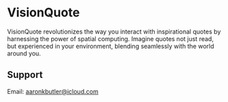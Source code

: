 # VisionQuote
VisionQuote revolutionizes the way you interact with inspirational quotes by harnessing the power of spatial computing. Imagine quotes not just read, but experienced in your environment, blending seamlessly with the world around you.

## Support
Email: <aaronkbutler@icloud.com>
